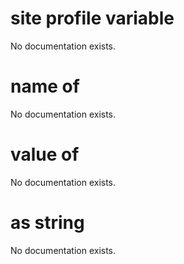 # site profile variable

No documentation exists.

# name of <site profile variable>

No documentation exists.

# value of <site profile variable>

No documentation exists.

# <site profile variable> as string

No documentation exists.
